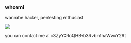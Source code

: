 ### whoami

wannabe hacker, pentesting enthusiast

[<img src="https://www.hackthebox.eu/badge/image/77059">](https://www.hackthebox.eu/profile/77059)

you can contact me at c3ZyYXRoQHByb3Rvbm1haWwuY29t
